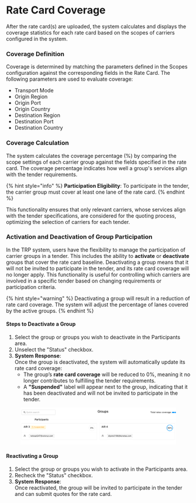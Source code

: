 # Rate Card Coverage

After the rate card(s) are uploaded, the system calculates and displays the coverage statistics for each rate card based on the scopes of carriers configured in the system.

### **Coverage Definition**

Coverage is determined by matching the parameters defined in the Scopes configuration against the corresponding fields in the Rate Card. The following parameters are used to evaluate coverage:

* Transport Mode
* Origin Region
* Origin Port
* Origin Country
* Destination Region
* Destination Port
* Destination Country

### **Coverage Calculation**

The system calculates the coverage percentage (%) by comparing the scope settings of each carrier group against the fields specified in the rate card. The coverage percentage indicates how well a group's services align with the tender requirements.

{% hint style="info" %}
**Participation Eligibility**: To participate in the tender, the carrier group must cover at least one lane of the rate card.
{% endhint %}

This functionality ensures that only relevant carriers, whose services align with the tender specifications, are considered for the quoting process, optimizing the selection of carriers for each tender.

### **Activation and Deactivation of Group Participation**

In the TRP system, users have the flexibility to manage the participation of carrier groups in a tender. This includes the ability to **activate** or **deactivate** groups that cover the rate card baseline. Deactivating a group means that it will not be invited to participate in the tender, and its rate card coverage will no longer apply. This functionality is useful for controlling which carriers are involved in a specific tender based on changing requirements or participation criteria.

{% hint style="warning" %}
Deactivating a group will result in a reduction of rate card coverage. The system will adjust the percentage of lanes covered by the active groups.
{% endhint %}

#### **Steps to Deactivate a Group**

1. Select the group or groups you wish to deactivate in the Participants area.
2. Unselect the "Status" checkbox.
3. **System Response**:\
   Once the group is deactivated, the system will automatically update its rate card coverage:
   * The group’s **rate card coverage** will be reduced to 0%, meaning it no longer contributes to fulfilling the tender requirements.
   * A **"Suspended"** label will appear next to the group, indicating that it has been deactivated and will not be invited to participate in the tender.

<figure><img src="../../../../.gitbook/assets/Screenshot 2024-09-18 at 08.33.45.png" alt=""><figcaption></figcaption></figure>

#### **Reactivating a Group**

1. Select the group or groups you wish to activate in the Participants area.
2. Recheck the "Status" checkbox.
3. **System Response**:\
   Once reactivated, the group will be invited to participate in the tender and can submit quotes for the rate card.
